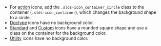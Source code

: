 - For [action](/icons/#action) icons, add the `.slds-icon_container_circle` class to the container (`.slds-icon_container`), which changes the background shape to a circle.
- [Doctype](/icons/#doctype) icons have no background color.
- [Standard](/icons/#standard) and [Custom](/icons/#custom) icons have a rounded square shape and use a class on the container for the background color.
- [Utility](/icons/#utility) icons have no background color.
